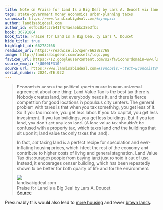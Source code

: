 ```yaml
---
title: Note on Praise for Land Is a Big Deal by Lars A. Doucet via landisabigdeal.com
tags: state-government money economics urban-planning taxes
canonical: https://www.landisabigdeal.com/#synopsis
author: landisabigdeal.com
author_id: e6fbc0a4c37b41f434aea5bbc38e3fb3
book: 36791804
book_title: Praise for Land Is a Big Deal by Lars A. Doucet
hide_title: true
highlight_id: 662782768
readwise_url: https://readwise.io/open/662782768
image: http://landisabigdeal.com/assets/logo.png
favicon_url: https://s2.googleusercontent.com/s2/favicons?domain=www.landisabigdeal.com
source_emoji: "\U0001F310"
source_url: https://www.landisabigdeal.com/#synopsis:~:text=Economists%20across%20the,for%20the%20environment.
serial_number: 2024.NTE.022
---
```

> Economists across the political spectrum are in near-universal agreement about one thing: Land Value Tax is the best tax there is. Nobody creates land, but everybody needs it, and there is fierce competition for good locations in populous city centers. The general problem with taxes is that when you tax something, you get less of it. So if you tax income, you get less labor. If you tax capital, you get less investment. If you tax buildings, you get less buildings. But if you tax land, you don't get any less land. (A land value tax shouldn't be confused with a property tax, which taxes land *and* the buildings that sit upon it; land value tax only taxes the land).
> 
> In fact, *not* taxing land is a perfect recipe for speculation and ever-inflating housing prices, which infect the rest of the economy and contribute to higher costs of living and general stagnation. Land Value Tax discourages people from buying land just to hold it out of use. Instead, it encourages denser building, which has been repeatedly shown to be better for both quality of life and for the environment.
> <div class="quoteback-footer"><div class="quoteback-avatar"><img class="mini-favicon" src="https://s2.googleusercontent.com/s2/favicons?domain=www.landisabigdeal.com"></div><div class="quoteback-metadata"><div class="metadata-inner"><span style="display:none">FROM:</span><div aria-label="landisabigdeal.com" class="quoteback-author"> landisabigdeal.com</div><div aria-label="Praise for Land Is a Big Deal by Lars A. Doucet" class="quoteback-title"> Praise for Land Is a Big Deal by Lars A. Doucet</div></div></div><div class="quoteback-backlink"><a target="_blank" aria-label="go to the full text of this quotation" rel="noopener" href="https://www.landisabigdeal.com/#synopsis:~:text=Economists%20across%20the,for%20the%20environment." class="quoteback-arrow"> Source</a></div></div>

Presumably this would also lead to [more housing](https://www.joshbeckman.org/notes/487472084) and fewer [brown lands](https://www.joshbeckman.org/notes/482751746).